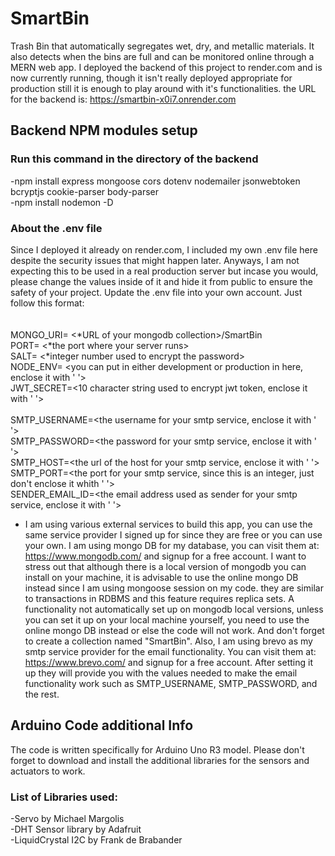 # SmartBin

Trash Bin that automatically segregates wet, dry, and metallic materials. It also detects when the bins are full and can be monitored online through a MERN web app. I deployed the backend of this project to render.com and is now currently running, though it isn't really deployed appropriate for production still it is enough to play around with it's functionalities. the URL for the backend is: https://smartbin-x0i7.onrender.com

## Backend NPM modules setup
### Run this command in the directory of the backend
-npm install express  mongoose cors  dotenv nodemailer jsonwebtoken bcryptjs cookie-parser body-parser \
-npm install nodemon -D

### About the .env file
Since I deployed it already on render.com, I included my own .env file here despite the security issues that might happen later. Anyways, I am not expecting this to be used in a real production server but incase you would, please change the values inside of it and hide it from public to ensure the safety of your project. Update the .env file into your own account. Just follow this format: \
\
\
MONGO_URI= <*URL of your mongodb collection>/SmartBin \
PORT= <*the port where your server runs> \
SALT= <*integer number used to encrypt the password> \
NODE_ENV= <you can put in either development or production in here, enclose it with '     '> \
JWT_SECRET=<10 character string used to encrypt jwt token, enclose it with '     '> \
\
SMTP_USERNAME=<the username for your smtp service, enclose it with '     '> \
SMTP_PASSWORD=<the password for your smtp service, enclose it with '     '> \
SMTP_HOST=<the url of the host for your smtp service, enclose it with '     '> \
SMTP_PORT=<the port for your smtp service, since this is an integer, just don't enclose it whith '     '> \
SENDER_EMAIL_ID=<the email address used as sender for your smtp service, enclose it with '     '>  

* I am using various external services to build this app, you can use the same service provider I signed up for since they are free or you can use your own. I am using mongo DB for my database, you can visit them at: https://www.mongodb.com/ and signup for a free account. I want to stress out that although there is a local version of mongodb you can install on your machine, it is advisable to use the online mongo DB instead since I am using mongoose session on my code. they are similar to transactions in RDBMS and this feature requires replica sets. A functionality not automatically set up on mongodb local versions, unless you can set it up on your local machine yourself, you need to use the online mongo DB instead or else the code will not work. And don't forget to create a collection named "SmartBin". Also, I am using brevo as my smtp service provider for the email functionality. You can visit them at: https://www.brevo.com/ and signup for a free account. After setting it up they will provide you with the values needed to make the email functionality work such as SMTP_USERNAME, SMTP_PASSWORD, and the rest.

## Arduino Code additional Info
The code is written specifically for Arduino Uno R3 model. Please don't forget to download and install the additional libraries for the sensors and actuators to work.
### List of Libraries used:
-Servo by Michael Margolis \
-DHT Sensor library by Adafruit \
-LiquidCrystal I2C by Frank de Brabander